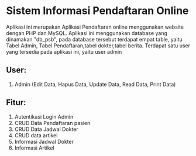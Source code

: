 # Sistem Informasi Pendaftaran Online
Aplikasi ini merupakan Aplikasi Pendaftaran online menggunakan website dengan PHP dan MySQL. Aplikasi ini menggunakan database yang dinamakan "db_psb", pada database tersebut terdapat empat table, yaitu Tabel Admin, Tabel Pendaftaran,tabel dokter,tabel berita. Terdapat satu user yang tersedia pada aplikasi ini, yaitu user admin 

User:
----------------
1. Admin (Edit Data, Hapus Data, Update Data, Read Data, Print Data)

Fitur:
----------------
1. Autentikasi Login Admin
2. CRUD Data Pendaftaran pasien
3. CRUD Data Jadwal Dokter
4. CRUD data artikel
5. Informasi Jadwal Dokter
6. Informasi Artikel


